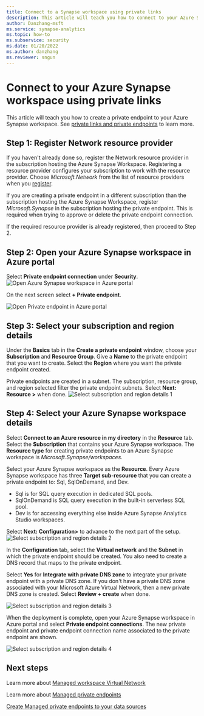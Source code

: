```yaml
---
title: Connect to a Synapse workspace using private links
description: This article will teach you how to connect to your Azure Synapse workspace using private links
author: Danzhang-msft
ms.service: synapse-analytics 
ms.topic: how-to
ms.subservice: security 
ms.date: 01/20/2022 
ms.author: danzhang
ms.reviewer: sngun
---
```


# Connect to your Azure Synapse workspace using private links

This article will teach you how to create a private endpoint to your Azure Synapse workspace. See [private links and private endpoints](../../private-link/index.yml) to learn more.

## Step 1: Register Network resource provider

If you haven't already done so, register the Network resource provider in the subscription hosting the Azure Synapse Workspace. Registering a resource provider configures your subscription to work with the resource provider. Choose *Microsoft.Network* from the list of resource providers when you [register](../../azure-resource-manager/management/resource-providers-and-types.md). 

If you are creating a private endpoint in a different subscription than the subscription hosting the Azure Synapse Workspace, register *Microsoft.Synapse* in the subscription hosting the private endpoint. This is required when trying to approve or delete the private endpoint connection.

If the required resource provider is already registered, then proceed to Step 2.

## Step 2: Open your Azure Synapse workspace in Azure portal

Select **Private endpoint connection** under **Security**. 
![Open Azure Synapse workspace in Azure portal](./media/how-to-connect-to-workspace-with-private-links/private-endpoint-1.png)

On the next screen select **+ Private endpoint**.

![Open Private endpoint in Azure portal](./media/how-to-connect-to-workspace-with-private-links/private-endpoint-1a.png)

## Step 3: Select your subscription and region details

Under the **Basics** tab in the **Create a private endpoint** window, choose your **Subscription** and **Resource Group**. Give a **Name** to the private endpoint that you want to create. Select the **Region** where you want the private endpoint created.

Private endpoints are created in a subnet. The subscription, resource group, and region selected filter the private endpoint subnets. Select **Next: Resource >** when done.
![Select subscription and region details 1](./media/how-to-connect-to-workspace-with-private-links/private-endpoint-2.png)

## Step 4: Select your Azure Synapse workspace details

Select **Connect to an Azure resource in my directory** in the **Resource** tab. Select the **Subscription** that contains your Azure Synapse workspace. The **Resource type** for creating private endpoints to an Azure Synapse workspace is *Microsoft.Synapse/workspaces*.

Select your Azure Synapse workspace as the **Resource**. Every Azure Synapse workspace has three **Target sub-resource** that you can create a private endpoint to: Sql, SqlOnDemand, and Dev.
- Sql is for SQL query execution in dedicated SQL pools.
- SqlOnDemand is SQL query execution in the built-in serverless SQL pool.
- Dev is for accessing everything else inside Azure Synapse Analytics Studio workspaces.

Select **Next: Configuration>** to advance to the next part of the setup.
![Select subscription and region details 2](./media/how-to-connect-to-workspace-with-private-links/private-endpoint-3.png)

In the **Configuration** tab, select the **Virtual network** and the **Subnet** in which the private endpoint should be created. You also need to create a DNS record that maps to the private endpoint.

Select **Yes** for **Integrate with private DNS zone** to integrate your private endpoint with a private DNS zone. If you don't have a private DNS zone associated with your Microsoft Azure Virtual Network, then a new private DNS zone is created. Select **Review + create** when done.

![Select subscription and region details 3](./media/how-to-connect-to-workspace-with-private-links/private-endpoint-4.png)

When the deployment is complete, open your Azure Synapse workspace in Azure portal and select **Private endpoint connections**. The new private endpoint and private endpoint connection name associated to the private endpoint are shown.

![Select subscription and region details 4](./media/how-to-connect-to-workspace-with-private-links/private-endpoint-5.png)

## Next steps

Learn more about [Managed workspace Virtual Network](./synapse-workspace-managed-vnet.md)

Learn more about [Managed private endpoints](./synapse-workspace-managed-private-endpoints.md)

[Create Managed private endpoints to your data sources](./how-to-create-managed-private-endpoints.md)
